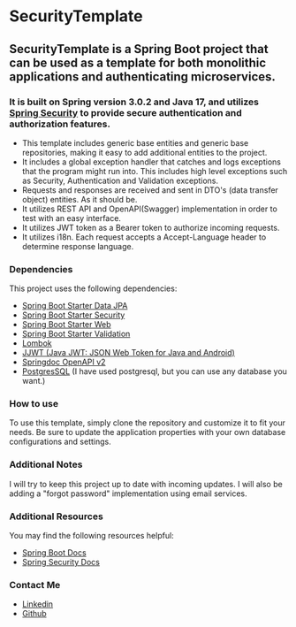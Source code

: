 # SecurityTemplate

## SecurityTemplate is a Spring Boot project that can be used as a template for both monolithic applications and authenticating microservices.

### It is built on Spring version 3.0.2 and Java 17, and utilizes [Spring Security](https://github.com/spring-projects/spring-security/) to provide secure authentication and authorization features.

* This template includes generic base entities and generic base repositories, making it easy to add additional entities to the project.
* It includes a global exception handler that catches and logs exceptions that the program might run into. This includes high level exceptions such as Security, Authentication and Validation exceptions.
* Requests and responses are received and sent in DTO's (data transfer object) entities. As it should be.
* It utilizes REST API and OpenAPI(Swagger) implementation in order to test with an easy interface.
* It utilizes JWT token as a Bearer token to authorize incoming requests.
* It utilizes i18n. Each request accepts a Accept-Language header to determine response language.

### Dependencies
This project uses the following dependencies:

* [Spring Boot Starter Data JPA](https://github.com/spring-projects/spring-boot/blob/main/spring-boot-project/spring-boot-starters/spring-boot-starter-data-jpa/build.gradle)
* [Spring Boot Starter Security](https://github.com/spring-projects/spring-boot/blob/main/spring-boot-project/spring-boot-starters/spring-boot-starter-security/build.gradle)
* [Spring Boot Starter Web](https://github.com/spring-projects/spring-boot/blob/main/spring-boot-project/spring-boot-starters/spring-boot-starter-web/build.gradle)
* [Spring Boot Starter Validation](https://github.com/spring-projects/spring-boot/blob/main/spring-boot-project/spring-boot-starters/spring-boot-starter-validation/build.gradle)
* [Lombok](https://projectlombok.org/)
* [JJWT (Java JWT: JSON Web Token for Java and Android)](https://github.com/jwtk/jjwt)
* [Springdoc OpenAPI v2](https://springdoc.org/v2/)
* [PostgresSQL](https://www.postgresql.org/) (I have used postgresql, but you can use any database you want.)

### How to use
To use this template, simply clone the repository and customize it to fit your needs.
Be sure to update the application properties with your own database configurations and settings.

### Additional Notes
I will try to keep this project up to date with incoming updates. I will also be adding a "forgot password" implementation using email services.

### Additional Resources
You may find the following resources helpful:

* [Spring Boot Docs](https://spring.io/projects/spring-boot)
* [Spring Security Docs](https://spring.io/projects/spring-security)

### Contact Me

* [Linkedin](https://www.linkedin.com/in/eralpnitelik/)
* [Github](https://github.com/EralpN)
